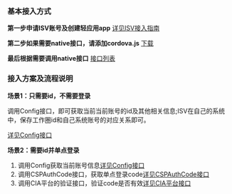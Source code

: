 ### 基本接入方式
**第一步申请ISV账号及创建轻应用app**
[详见ISV接入指南](./native/ISVGuide.md)

**第二步如果需要native接口，请添加cordova.js**
[下载](./native/downloadCordova.md)

**最后根据需要调用native接口**
[接口列表](./native/nativeInterfaceList.md)

### 接入方案及流程说明
**场景1：只需要id，不需要登录**

调用Config接口，即可获取当前当前账号的id及其他相关信息;ISV在自己的系统中，保存工作圈id和自己系统账号的对应关系即可。

[详见Config接口](./native/interfaces/Config.md)


**场景2：需要id并单点登录**
1. 调用Config获取当前账号信息[详见Config接口](./native/interfaces/Config.md)
2. 调用CSPAuthCode接口，获取单点登录code[详见CSPAuthCode接口](./native/interfaces/CSPAuthCode.md)
3. 调用CIA平台的验证接口，验证code是否有效[详见CIA平台接口](http://dev.chanjet.com/page/apiHtml?detail=1-1704406315/1-1959429278.html)